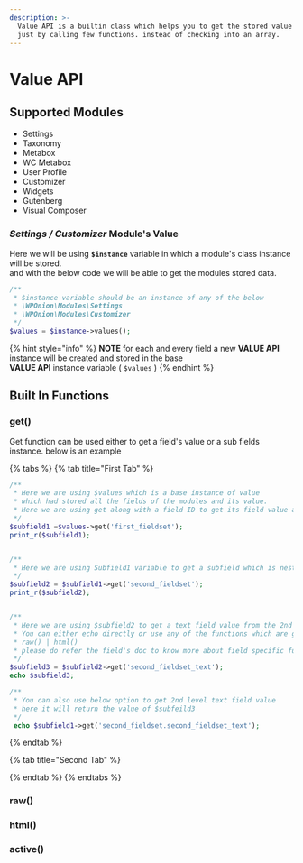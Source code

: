```yaml
---
description: >-
  Value API is a builtin class which helps you to get the stored value easily.
  just by calling few functions. instead of checking into an array.
---
```


# Value API

## Supported Modules

* Settings
* Taxonomy
* Metabox
* WC Metabox
* User Profile
* Customizer
* Widgets
* Gutenberg
* Visual Composer

### _Settings / Customizer_ Module's Value

Here we will be using **`$instance`** variable in which a module's class instance will be stored.  
and with the below code we will be able to get the modules stored data.

```php
/**
 * $instance variable should be an instance of any of the below
 * \WPOnion\Modules\Settings
 * \WPOnion\Modules\Customizer
 */
$values = $instance->values();
```

{% hint style="info" %}
**NOTE** for each and every field a new **VALUE API** instance will be created and stored in the base  
**VALUE API** instance variable \( `$values` \)
{% endhint %}

## Built In Functions

### get\(\)

Get function can be used either to get a field's value or a sub fields instance. below is an example

{% tabs %}
{% tab title="First Tab" %}
```php
/**
 * Here we are using $values which is a base instance of value 
 * which had stored all the fields of the modules and its value.
 * Here we are using get along with a field ID to get its field value api instance.
 */
$subfield1 =$values->get('first_fieldset');
print_r($subfield1);


/**
 * Here we are using Subfield1 variable to get a subfield which is nested into the first_fieldset
 */
$subfield2 = $subfield1->get('second_fieldset');
print_r($subfield2);


/**
 * Here we are using $subfield2 to get a text field value from the 2nd nested level
 * You can either echo directly or use any of the functions which are given blow
 * raw() | html() 
 * please do refer the field's doc to know more about field specific functions
 */
$subfield3 = $subfield2->get('second_fieldset_text');
echo $subfield3;

/**
 * You can also use below option to get 2nd level text field value
 * here it will return the value of $subfeild3
 */
 echo $subfield1->get('second_fieldset.second_fieldset_text');
```
{% endtab %}

{% tab title="Second Tab" %}

{% endtab %}
{% endtabs %}

### raw\(\)

### html\(\)

### active\(\)

